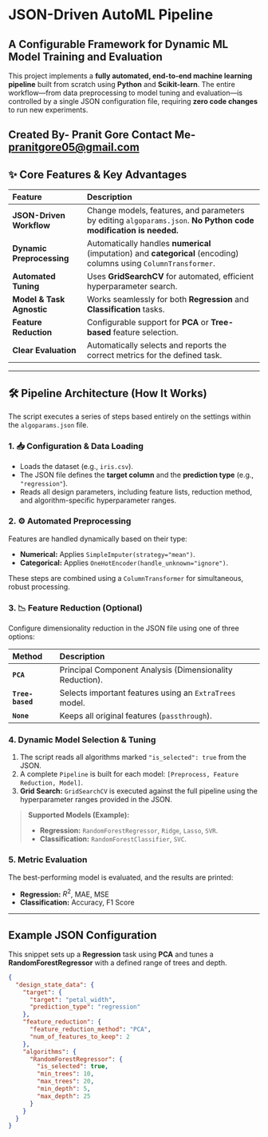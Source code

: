 #  JSON-Driven AutoML Pipeline
## A Configurable Framework for Dynamic ML Model Training and Evaluation

This project implements a **fully automated, end-to-end machine learning pipeline** built from scratch using **Python** and **Scikit-learn**. The entire workflow—from data preprocessing to model tuning and evaluation—is controlled by a single JSON configuration file, requiring **zero code changes** to run new experiments.

Created By-
**Pranit Gore**
**Contact Me- pranitgore05@gmail.com**
---

## ✨ Core Features & Key Advantages

| Feature | Description |
| :--- | :--- |
| **JSON-Driven Workflow** | Change models, features, and parameters by editing `algoparams.json`. **No Python code modification is needed.** |
| **Dynamic Preprocessing** | Automatically handles **numerical** (imputation) and **categorical** (encoding) columns using `ColumnTransformer`. |
| **Automated Tuning** | Uses **GridSearchCV** for automated, efficient hyperparameter search. |
| **Model & Task Agnostic** | Works seamlessly for both **Regression** and **Classification** tasks. |
| **Feature Reduction** | Configurable support for **PCA** or **Tree-based** feature selection. |
| **Clear Evaluation** | Automatically selects and reports the correct metrics for the defined task. |

---

## 🛠️ Pipeline Architecture (How It Works)

The script executes a series of steps based entirely on the settings within the `algoparams.json` file.

### 1. 📥 Configuration & Data Loading

* Loads the dataset (e.g., `iris.csv`).
* The JSON file defines the **target column** and the **prediction type** (e.g., `"regression"`).
* Reads all design parameters, including feature lists, reduction method, and algorithm-specific hyperparameter ranges.

### 2. ⚙️ Automated Preprocessing

Features are handled dynamically based on their type:

* **Numerical:** Applies `SimpleImputer(strategy="mean")`.
* **Categorical:** Applies `OneHotEncoder(handle_unknown="ignore")`.

These steps are combined using a `ColumnTransformer` for simultaneous, robust processing.

### 3. 📉 Feature Reduction (Optional)

Configure dimensionality reduction in the JSON file using one of three options:

| Method | Description |
| :--- | :--- |
| **`PCA`** | Principal Component Analysis (Dimensionality Reduction). |
| **`Tree-based`** | Selects important features using an `ExtraTrees` model. |
| **`None`** | Keeps all original features (`passthrough`). |

### 4.  Dynamic Model Selection & Tuning

1.  The script reads all algorithms marked `"is_selected": true` from the JSON.
2.  A complete `Pipeline` is built for each model: `[Preprocess, Feature Reduction, Model]`.
3.  **Grid Search:** `GridSearchCV` is executed against the full pipeline using the hyperparameter ranges provided in the JSON.

> **Supported Models (Example):**
> * **Regression:** `RandomForestRegressor`, `Ridge`, `Lasso`, `SVR`.
> * **Classification:** `RandomForestClassifier`, `SVC`.

### 5. Metric Evaluation

The best-performing model is evaluated, and the results are printed:

* **Regression:** $R^2$, MAE, MSE
* **Classification:** Accuracy, F1 Score

---

##  Example JSON Configuration

This snippet sets up a **Regression** task using **PCA** and tunes a **RandomForestRegressor** with a defined range of trees and depth.

```json
{
  "design_state_data": {
    "target": {
      "target": "petal_width",
      "prediction_type": "regression"
    },
    "feature_reduction": {
      "feature_reduction_method": "PCA",
      "num_of_features_to_keep": 2
    },
    "algorithms": {
      "RandomForestRegressor": {
        "is_selected": true,
        "min_trees": 10,
        "max_trees": 20,
        "min_depth": 5,
        "max_depth": 25
      }
    }
  }
}


